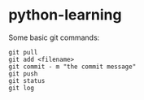 # python-learning

Some basic git commands:
```
git pull
git add <filename>
git commit - m "the commit message"
git push
git status
git log
```

